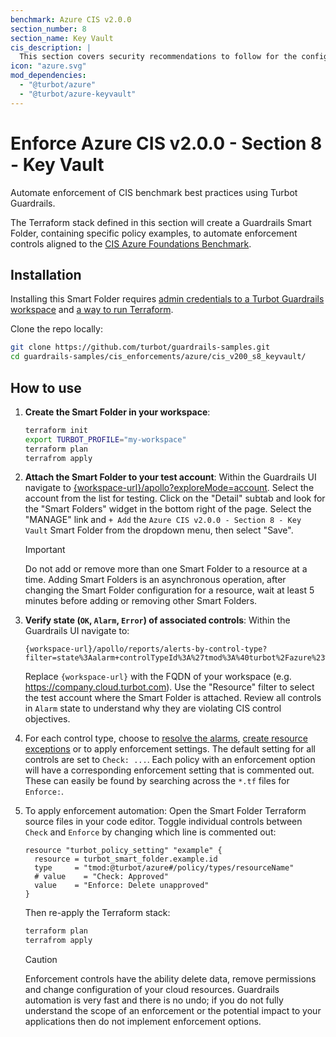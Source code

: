```yaml
---
benchmark: Azure CIS v2.0.0
section_number: 8
section_name: Key Vault
cis_description: |
  This section covers security recommendations to follow for the configuration and use of Azure Key Vault.
icon: "azure.svg"
mod_dependencies:
  - "@turbot/azure"
  - "@turbot/azure-keyvault"
---
```


# Enforce Azure CIS v2.0.0 - Section 8 - Key Vault

Automate enforcement of CIS benchmark best practices using Turbot Guardrails.

The Terraform stack defined in this section will create a Guardrails Smart Folder, containing specific policy examples, to automate enforcement controls aligned to the [CIS Azure Foundations Benchmark](https://learn.microsoft.com/en-us/azure/governance/policy/samples/cis-azure-2-0-0).

## Installation

Installing this Smart Folder requires [admin credentials to a Turbot Guardrails workspace](https://turbot.com/guardrails/docs/guides/iam/access-keys) and [a way to run Terraform](https://turbot.com/guardrails/docs/7-minute-labs/terraform).

Clone the repo locally:

```sh
git clone https://github.com/turbot/guardrails-samples.git
cd guardrails-samples/cis_enforcements/azure/cis_v200_s8_keyvault/
```

## How to use

1. **Create the Smart Folder in your workspace**:

   ```sh
   terraform init
   export TURBOT_PROFILE="my-workspace"
   terraform plan
   terrafrom apply
   ```

2. **Attach the Smart Folder to your test account**: Within the Guardrails UI navigate to [{workspace-url}/apollo?exploreMode=account](#). Select the account from the list for testing. Click on the "Detail" subtab and look for the "Smart Folders" widget in the bottom right of the page. Select the "MANAGE" link and `+ Add` the `Azure CIS v2.0.0 - Section 8 - Key Vault` Smart Folder from the dropdown menu, then select "Save".

   > [!IMPORTANT]
   > Do not add or remove more than one Smart Folder to a resource at a time. Adding Smart Folders is an asynchronous operation, after changing the Smart Folder configuration for a resource, wait at least 5 minutes before adding or removing other Smart Folders.

3. **Verify state (`OK`, `Alarm`, `Error`) of associated controls**: Within the Guardrails UI navigate to:

   ```
   {workspace-url}/apollo/reports/alerts-by-control-type?filter=state%3Aalarm+controlTypeId%3A%27tmod%3A%40turbot%2Fazure%23%2Fcontrol%2Ftypes%2FsubscriptionStack%27
   ```

   Replace `{workspace-url}` with the FQDN of your workspace (e.g. https://company.cloud.turbot.com). Use the "Resource" filter to select the test account where the Smart Folder is attached. Review all controls in `Alarm` state to understand why they are violating CIS control objectives.

4. For each control type, choose to [resolve the alarms](https://turbot.com/guardrails/docs/guides/quick-actions), [create resource exceptions](https://turbot.com/guardrails/docs/getting-started/activity-exceptions#manual-policy-exceptions) or to apply enforcement settings. The default setting for all controls are set to `Check: ...`. Each policy with an enforcement option will have a corresponding enforcement setting that is commented out. These can easily be found by searching across the `*.tf` files for `Enforce:`.
5. To apply enforcement automation: Open the Smart Folder Terraform source files in your code editor. Toggle individual controls between `Check` and `Enforce` by changing which line is commented out:

   ```hcl
   resource "turbot_policy_setting" "example" {
     resource = turbot_smart_folder.example.id
     type     = "tmod:@turbot/azure#/policy/types/resourceName"
     # value    = "Check: Approved"
     value    = "Enforce: Delete unapproved"
   }
   ```

   Then re-apply the Terraform stack:

   ```sh
   terraform plan
   terrafrom apply
   ```

   > [!CAUTION]
   > Enforcement controls have the ability delete data, remove permissions and change configuration of your cloud resources. Guardrails automation is very fast and there is no undo; if you do not fully understand the scope of an enforcement or the potential impact to your applications then do not implement enforcement options.
